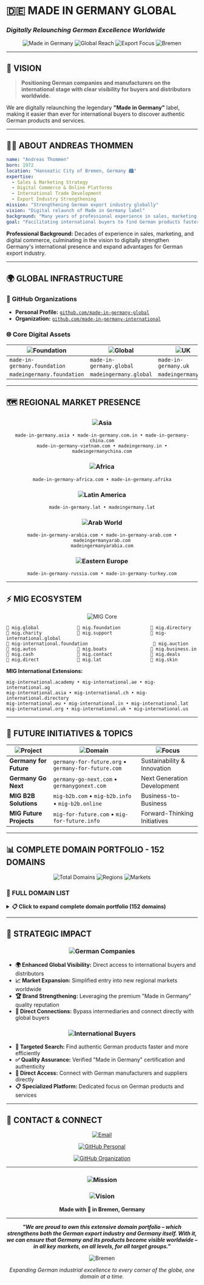 # 🇩🇪 MADE IN GERMANY GLOBAL
### *Digitally Relaunching German Excellence Worldwide*

<div align="center">

![Made in Germany](https://img.shields.io/badge/MADE_IN-GERMANY-000000?style=for-the-badge&logo=data:image/svg+xml;base64,PHN2ZyB3aWR0aD0iMjQiIGhlaWdodD0iMjQiIHZpZXdCb3g9IjAgMCAyNCAyNCIgZmlsbD0ibm9uZSIgeG1sbnM9Imh0dHA6Ly93d3cudzMub3JnLzIwMDAvc3ZnIj4KPHJlY3Qgd2lkdGg9IjI0IiBoZWlnaHQ9IjgiIGZpbGw9IiMwMDAwMDAiLz4KPHJlY3QgeT0iOCIgd2lkdGg9IjI0IiBoZWlnaHQ9IjgiIGZpbGw9IiNGRjAwMDAiLz4KPHJlY3QgeT0iMTYiIHdpZHRoPSIyNCIgaGVpZ2h0PSI4IiBmaWxsPSIjRkZENzAwIi8+Cjwvc3ZnPgo=&labelColor=FFD700&color=FF0000)
![Global Reach](https://img.shields.io/badge/GLOBAL_REACH-152_DOMAINS-1e3a8a?style=for-the-badge&labelColor=0f172a)
![Export Focus](https://img.shields.io/badge/EXPORT-INDUSTRY-dc2626?style=for-the-badge&labelColor=0f172a)
![Bremen](https://img.shields.io/badge/BREMEN-GERMANY-FFD700?style=for-the-badge&labelColor=000000)

</div>

---

## 🚀 **VISION**

> **Positioning German companies and manufacturers on the international stage with clear visibility for buyers and distributors worldwide.**

We are digitally relaunching the legendary **"Made in Germany"** label, making it easier than ever for international buyers to discover authentic German products and services.

---

## 👨‍💼 **ABOUT ANDREAS THOMMEN**

```yaml
name: "Andreas Thommen"
born: 1972
location: "Hanseatic City of Bremen, Germany 🏙️"
expertise:
  - Sales & Marketing Strategy
  - Digital Commerce & Online Platforms
  - International Trade Development
  - Export Industry Strengthening
mission: "Strengthening German export industry globally"
vision: "Digital relaunch of Made in Germany label"
background: "Many years of professional experience in sales, marketing, and online sector"
goal: "Facilitating international buyers to find German products faster and more directly"
```

**Professional Background:** Decades of experience in sales, marketing, and digital commerce, culminating in the vision to digitally strengthen Germany's international presence and expand advantages for German export industry.

---

## 🌍 **GLOBAL INFRASTRUCTURE**

### 🏢 **GitHub Organizations**
- **Personal Profile:** [`github.com/made-in-germany-global`](https://github.com/made-in-germany-global)
- **Organization:** [`github.com/made-in-germany-international`](https://github.com/made-in-germany-international)

### 🌐 **Core Digital Assets**

<div align="center">

| ![Foundation](https://img.shields.io/badge/🏛️-FOUNDATION-1e40af?style=for-the-badge&labelColor=0f172a) | ![Global](https://img.shields.io/badge/🌍-GLOBAL-dc2626?style=for-the-badge&labelColor=000000) | ![UK](https://img.shields.io/badge/🇬🇧-UK-FFD700?style=for-the-badge&labelColor=000000) | ![Corporate](https://img.shields.io/badge/🏢-CORPORATE-1e40af?style=for-the-badge&labelColor=0f172a) |
|---|---|---|---|
| `made-in-germany.foundation` | `made-in-germany.global` | `made-in-germany.uk` | `made-in-germany.ag` |
| `madeingermany.foundation` | `madeingermany.global` | `madeingermany.uk` | `madeingermany.ag` |

</div>

---

## 🗺️ **REGIONAL MARKET PRESENCE**

<div align="center">

### ![Asia](https://img.shields.io/badge/🌏-ASIA_&_INDIA-1e40af?style=for-the-badge&labelColor=0f172a)
```
made-in-germany.asia • made-in-germany.com.in • made-in-germany-china.com
made-in-germany-vietnam.com • madeingermany.in • madeingermanychina.com
```

### ![Africa](https://img.shields.io/badge/🌍-AFRICA-dc2626?style=for-the-badge&labelColor=000000)
```
made-in-germany-africa.com • made-in-germany.afrika
```

### ![Latin America](https://img.shields.io/badge/🌎-LATIN_AMERICA-FFD700?style=for-the-badge&labelColor=000000)
```
made-in-germany.lat • madeingermany.lat
```

### ![Arab World](https://img.shields.io/badge/🕌-ARAB_WORLD-1e40af?style=for-the-badge&labelColor=0f172a)
```
made-in-germany-arabia.com • made-in-germany-arab.com • madeingermanyarab.com
madeingermanyarabia.com
```

### ![Eastern Europe](https://img.shields.io/badge/🏔️-EASTERN_EUROPE_&_EURASIA-dc2626?style=for-the-badge&labelColor=000000)
```
made-in-germany-russia.com • made-in-germany-turkey.com
```

</div>

---

## ⚡ **MIG ECOSYSTEM**

<div align="center">

![MIG Core](https://img.shields.io/badge/MIG-CORE_STRUCTURE-1e40af?style=for-the-badge&labelColor=0f172a)

</div>

```
🔹 mig.global              🔹 mig.foundation           🔹 mig.directory
🔹 mig.charity             🔹 mig.support              🔹 mig-international.global
🔹 mig-international.foundation                        🔹 mig.auction
🔹 mig.autos               🔹 mig.boats                🔹 mig.business.in
🔹 mig.cash                🔹 mig.contact              🔹 mig.deals
🔹 mig.direct              🔹 mig.lat                  🔹 mig.skin
```

**MIG International Extensions:**
```
mig-international.academy • mig-international.ae • mig-international.ag
mig-international.asia • mig-international.ch • mig-international.directory
mig-international.eu • mig-international.in • mig-international.lat
mig-international.org • mig-international.uk • mig-international.us
```

---

## 🚀 **FUTURE INITIATIVES & TOPICS**

<div align="center">

| ![Project](https://img.shields.io/badge/PROJECT-dc2626?style=flat-square&labelColor=000000) | ![Domain](https://img.shields.io/badge/DOMAIN-FFD700?style=flat-square&labelColor=000000) | ![Focus](https://img.shields.io/badge/FOCUS-1e40af?style=flat-square&labelColor=0f172a) |
|---------|--------|-------|
| **Germany for Future** | `germany-for-future.org` • `germany-for-future.com` | Sustainability & Innovation |
| **Germany Go Next** | `germany-go-next.com` • `germanygonext.com` | Next Generation Development |
| **MIG B2B Solutions** | `mig-b2b.com` • `mig-b2b.info` • `mig-b2b.online` | Business-to-Business |
| **MIG Future Projects** | `mig-for-future.com` • `mig-for-future.info` | Forward-Thinking Initiatives |

</div>

---

## 📊 **COMPLETE DOMAIN PORTFOLIO - 152 DOMAINS**

<div align="center">

![Total Domains](https://img.shields.io/badge/TOTAL_DOMAINS-152-000000?style=for-the-badge&logo=globe&labelColor=FFD700)
![Regions](https://img.shields.io/badge/REGIONS_COVERED-6+-dc2626?style=for-the-badge&logo=map&labelColor=000000)
![Markets](https://img.shields.io/badge/KEY_MARKETS-15+-1e40af?style=for-the-badge&logo=trending-up&labelColor=0f172a)

</div>

### 🔗 **FULL DOMAIN LIST**

<details>
<summary><strong>📋 Click to expand complete domain portfolio (152 domains)</strong></summary>

```
germany-for-future.com, germany-for-future.org, germany-go-next.com, 
germanyforfuture.com, germanyforfuture.org, germanygonext.com, 
import-made-in-germany.com, m-i-g.international, made-in-african.info, 
made-in-america.info, made-in-asia.info, made-in-australia.info, 
made-in-cn.info, made-in-egypt.info, made-in-europeanunion.info, 
made-in-german.com, made-in-german.info, made-in-german.online, 
made-in-germany-africa.com, made-in-germany-arab.com, 
made-in-germany-arabia.com, made-in-germany-auto.com, 
made-in-germany-car.com, made-in-germany-china.com, 
made-in-germany-first.com, made-in-germany-project.international, 
made-in-germany-projekt.international, made-in-germany-russia.com, 
made-in-germany-turkey.com, made-in-germany-vietnam.com, 
made-in-germany.academy, made-in-germany.ae, made-in-germany.ag, 
made-in-germany.asia, made-in-germany.autos, made-in-germany.business, 
made-in-germany.co, made-in-germany.co.in, made-in-germany.co.uk, 
made-in-germany.com.in, made-in-germany.directory, made-in-germany.earth, 
made-in-germany.foundation, made-in-germany.global, made-in-germany.group, 
made-in-germany.guide, made-in-germany.homes, made-in-germany.lat, 
made-in-germany.my, made-in-germany.network, made-in-germany.nexus, 
made-in-germany.solutions, made-in-germany.support, made-in-germany.tech, 
made-in-germany.trade, made-in-germany.uk, made-in-germany.vip, 
made-in-germany.wiki, made-in-germany.world, made-in-india.info, 
made-in-russian.info, made-in-turkey.info, made-in-vn.info, 
madeingermany.academy, madeingermany.ae, madeingermany.ag, 
madeingermany.asia, madeingermany.autos, madeingermany.digital, 
madeingermany.directory, madeingermany.earth, madeingermany.foundation, 
madeingermany.global, madeingermany.group, madeingermany.guide, 
madeingermany.homes, madeingermany.in, madeingermany.international, 
madeingermany.lat, madeingermany.network, madeingermany.nexus, 
madeingermany.solutions, madeingermany.support, madeingermany.tech, 
madeingermany.uk, madeingermany.wiki, madeingermanyarab.com, 
madeingermanyarabia.com, madeingermanyauto.com, madeingermanycar.com, 
madeingermanychina.com, madeingermanyfirst.com, mig-administration.com, 
mig-b2b.com, mig-b2b.info, mig-b2b.online, mig-for-future.com, 
mig-for-future.info, mig-for-future.online, mig-global.ae, 
mig-international.academy, mig-international.ae, mig-international.ag, 
mig-international.asia, mig-international.ch, mig-international.directory, 
mig-international.eu, mig-international.foundation, mig-international.global, 
mig-international.in, mig-international.lat, mig-international.org, 
mig-international.uk, mig-international.us, mig-iternational.directory, 
mig-support.com, mig-support.info, mig-support.online, mig.auction, 
mig.autos, mig.boats, mig.business.in, mig.cash, mig.charity, mig.contact, 
mig.deals, mig.direct, mig.directory, mig.foundation, mig.global, mig.lat, 
mig.skin, migadministration.com, migadministration.info, 
migadministration.online, migb2b.com, migb2b.info, migb2b.online, 
migforfuture.com, migforfuture.info, migforfuture.online, migglobal.ae, 
miginternational.academy, miginternational.asia, miginternational.directory, 
miginternational.eu, miginternational.foundation, miginternational.global, 
miginternational.in, miginternational.lat, miginternational.uk, 
miginternational.us
```

</details>

---

## 🎯 **STRATEGIC IMPACT**

<div align="center">

### ![German Companies](https://img.shields.io/badge/🏭-FOR_GERMAN_COMPANIES-dc2626?style=for-the-badge&labelColor=000000)

</div>

- **🌍 Enhanced Global Visibility:** Direct access to international buyers and distributors
- **📈 Market Expansion:** Simplified entry into new regional markets worldwide
- **🏆 Brand Strengthening:** Leveraging the premium "Made in Germany" quality reputation
- **🔗 Direct Connections:** Bypass intermediaries and connect directly with global buyers

<div align="center">

### ![International Buyers](https://img.shields.io/badge/🌐-FOR_INTERNATIONAL_BUYERS-FFD700?style=for-the-badge&labelColor=000000)

</div>

- **🎯 Targeted Search:** Find authentic German products faster and more efficiently
- **✅ Quality Assurance:** Verified "Made in Germany" certification and authenticity
- **🚀 Direct Access:** Connect with German manufacturers and suppliers directly
- **📋 Specialized Platform:** Dedicated focus on German products and services

---

## 📧 **CONTACT & CONNECT**

<div align="center">

[![Email](https://img.shields.io/badge/✉️_EMAIL-andreas.thommen@made--in--germany.global-dc2626?style=for-the-badge&labelColor=000000)](mailto:andreas.thommen@made-in-germany.global)

[![GitHub Personal](https://img.shields.io/badge/👤_PERSONAL-made--in--germany--global-1e40af?style=for-the-badge&logo=github&labelColor=0f172a)](https://github.com/made-in-germany-global)

[![GitHub Organization](https://img.shields.io/badge/🏢_ORGANIZATION-made--in--germany--international-FFD700?style=for-the-badge&logo=github&labelColor=000000)](https://github.com/made-in-germany-international)

</div>

---

<div align="center">

### ![Mission](https://img.shields.io/badge/🚀-STRENGTHENING_THE_GERMAN_EXPORT_INDUSTRY-dc2626?style=for-the-badge&labelColor=000000)
### ![Vision](https://img.shields.io/badge/🌍-CONNECTING_GERMAN_EXCELLENCE_WITH_GLOBAL_MARKETS-1e40af?style=for-the-badge&labelColor=0f172a)

**Made with 💙 in Bremen, Germany**

---

***"We are proud to own this extensive domain portfolio – which strengthens both the German export industry and Germany itself. With it, we can ensure that Germany and its products become visible worldwide – in all key markets, on all levels, for all target groups."***

![Bremen](https://img.shields.io/badge/🏛️-HANSEATIC_CITY_OF_BREMEN-FFD700?style=for-the-badge&labelColor=000000)

*Expanding German industrial excellence to every corner of the globe, one domain at a time.*

</div>
